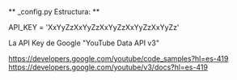 ** _config.py Estructura: **

API_KEY = 'XxYyZzXxYyZzXxYyZzXxYyZzXxYyZz'

La API Key de Google "YouTube Data API v3"

https://developers.google.com/youtube/code_samples?hl=es-419
https://developers.google.com/youtube/v3/docs?hl=es-419